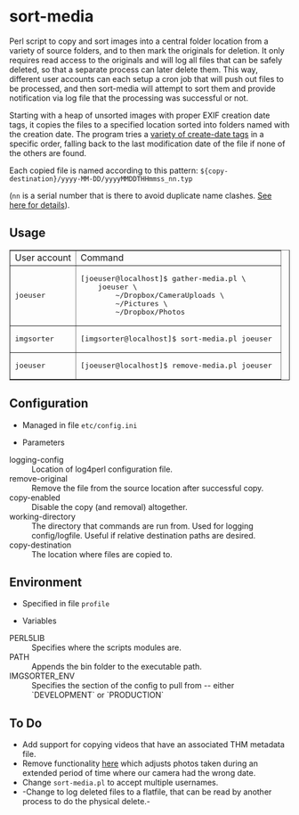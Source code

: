 # sort-media

Perl script to copy and sort images into a central folder location from a variety of source folders, and to then mark the originals for deletion.  It only requires read access to the originals and will log all files that can be safely deleted, so that a separate process can later delete them.  This way, different user accounts can each setup a cron job that will push out files to be processed, and then sort-media will attempt to sort them and provide notification via log file that the processing was successful or not.

Starting with a heap of unsorted images with proper EXIF creation date tags, it copies the files to a specified location sorted into folders named with the creation date. The program tries a [variety of create-date tags](https://github.com/ebridges/sort-media/blob/master/lib/MediaFile.pm#L25) in a specific order, falling back to the last modification date of the file if none of the others are found. 

Each copied file is named according to this pattern:
`${copy-destination}/yyyy-MM-DD/yyyyMMDDTHHmmss_nn.typ`

(`nn` is a serial number that is there to avoid duplicate name clashes.  [See here for details](https://github.com/ebridges/sort-media/blob/master/lib/MediaFile.pm#L173)).

## Usage

<table border=“0”>
<tr>
<td>User account</td>
<td>Command</td>
</tr>
<tr>
<td><tt>joeuser</tt></td>
<td>
<pre>[joeuser@localhost]$ gather-media.pl \
	joeuser \
        ~/Dropbox/CameraUploads \
        ~/Pictures \
        ~/Dropbox/Photos</pre>
</td>
</tr>
<tr>
<td><tt>imgsorter</tt></td>
<td>
<pre>[imgsorter@localhost]$ sort-media.pl joeuser </pre>
</td>
</tr>
<tr>
<td><tt>joeuser</tt></td>
<td>
<pre>[joeuser@localhost]$ remove-media.pl joeuser </pre>
</td>
</tr>
</table>

## Configuration

* Managed in file `etc/config.ini`

* Parameters
<dl>
<dt>logging-config</dt>
<dd>Location of log4perl configuration file.</dd>
<dt>remove-original</dt>
<dd>Remove the file from the source location after successful copy.</dd>
<dt>copy-enabled</dt>
<dd>Disable the copy (and removal) altogether.</dd>
<dt>working-directory</dt>
<dd>The directory that commands are run from. Used for logging config/logfile. Useful if relative destination paths are desired.</dd>
<dt>copy-destination</dt>
<dd>The location where files are copied to.</dd>
</dl>

## Environment

* Specified in file `profile`

* Variables
<dl>
<dt>PERL5LIB</dt>
<dd>Specifies where the scripts modules are.</dd>
<dt>PATH</dt>
<dd>Appends the bin folder to the executable path.</dd>
<dt>IMGSORTER_ENV</dt>
<dd>Specifies the section of the config to pull from -- either `DEVELOPMENT` or `PRODUCTION`</dd>
</dl>

## To Do

* Add support for copying videos that have an associated THM metadata file.
* Remove functionality [here](https://github.com/ebridges/sort-media/blob/master/lib/MediaFile.pm#L95) which adjusts photos taken during an extended period of time where our camera had the wrong date.
* Change `sort-media.pl` to accept multiple usernames.
* -Change to log deleted files to a flatfile, that can be read by another process to do the physical delete.-
